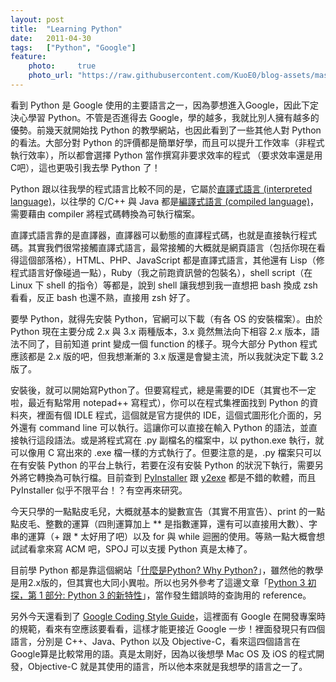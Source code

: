```yaml
---
layout: post
title:  "Learning Python"
date:   2011-04-30
tags:   ["Python", "Google"]
feature:
    photo:     true
    photo_url: "https://raw.githubusercontent.com/KuoE0/blog-assets/master/feature-photos/2011-04-30-learning-python.jpg"
---
```


看到 Python 是 Google 使用的主要語言之一，因為夢想進入Google，因此下定決心學習 Python。不管是否進得去 Google，學的越多，我就比別人擁有越多的優勢。前幾天就開始找 Python 的教學網站，也因此看到了一些其他人對 Python 的看法。大部分對 Python 的評價都是簡單好學，而且可以提升工作效率（非程式執行效率），所以都會選擇 Python 當作撰寫非要求效率的程式
（要求效率還是用C吧），這也更吸引我去學 Python 了！

Python 跟以往我學的程式語言比較不同的是，它屬於[直譯式語言 (interpreted language)](http://en.wikipedia.org/wiki/Interpreted_language)，以往學的 C/C++ 與 Java 都是[編譯式語言 (compiled language)](http://en.wikipedia.org/wiki/Compiled_language)，需要藉由 compiler 將程式碼轉換為可執行檔案。

直譯式語言靠的是直譯器，直譯器可以動態的直譯程式碼，也就是直接執行程式碼。其實我們很常接觸直譯式語言，最常接觸的大概就是網頁語言（包括你現在看得這個部落格），HTML、PHP、JavaScript 都是直譯式語言，其他還有 Lisp（修程式語言好像碰過一點），Ruby（我之前跑資訊營的包裝名），shell script（在 Linux 下 shell 的指令）等都是，說到 shell 讓我想到我一直想把 bash 換成 zsh 看看，反正 bash 也還不熟，直接用 zsh 好了。

要學 Python，就得先安裝 Python，官網可以下載（有各 OS 的安裝檔案）。由於 Python 現在主要分成 2.x 與 3.x 兩種版本，3.x 竟然無法向下相容 2.x 版本，語法不同了，目前知道 print 變成一個 function 的樣子。現今大部分 Python 程式應該都是 2.x 版的吧，但我想漸漸的 3.x 版還是會變主流，所以我就決定下載 3.2 版了。

安裝後，就可以開始寫Python了。但要寫程式，總是需要的IDE（其實也不一定啦，最近有點常用 notepad++ 寫程式），你可以在程式集裡面找到 Python 的資料夾，裡面有個 IDLE 程式，這個就是官方提供的 IDE，這個式圖形化介面的，另外還有 command line 可以執行。這讓你可以直接在輸入 Python 的語法，並直接執行這段語法。或是將程式寫在 .py 副檔名的檔案中，以 python.exe 執行，就可以像用 C 寫出來的 .exe 檔一樣的方式執行了。但要注意的是，.py 檔案只可以在有安裝 Python 的平台上執行，若要在沒有安裝 Python 的狀況下執行，需要另外將它轉換為可執行檔。目前查到 [PyInstaller](http://www.pyinstaller.org/) 跟 [y2exe](http://www.py2exe.org/) 都是不錯的軟體，而且 PyInstaller 似乎不限平台！？有空再來研究。

今天只學的一點點皮毛兒，大概就基本的變數宣告（其實不用宣告）、print 的一點點皮毛、整數的運算（四則運算加上 \*\* 是指數運算，還有可以直接用大數）、字串的運算（+ 跟 * 太好用了吧）以及 for 與 while 迴圈的使用。等熟一點大概會想試試看拿來寫 ACM 吧，SPOJ 可以支援 Python 真是太棒了。

目前學 Python 都是靠這個網站「[什麼是Python? Why Python?](http://ez2learn.com/index.php/python-tutorials)」，雖然他的教學是用2.x版的，但其實也大同小異啦。所以也另外參考了這邊文章「[Python 3 初探，第 1 部分: Python 3 的新特性](http://www.ibm.com/developerworks/cn/linux/l-python3-1/)」，當作發生錯誤時的查詢用的 reference。

另外今天還看到了 [Google Coding Style Guide](http://code.google.com/p/google-styleguide/)，這裡面有 Google 在開發專案時的規範，看來有空應該要看看，這樣才能更接近 Google 一步！裡面發現只有四個語言，分別是 C++、Java、Python 以及 Objective-C，看來這四個語言在Google算是比較常用的語。真是太剛好，因為以後想學 Mac OS 及 iOS 的程式開發，Objective-C 就是其使用的語言，所以他本來就是我想學的語言之一了。
